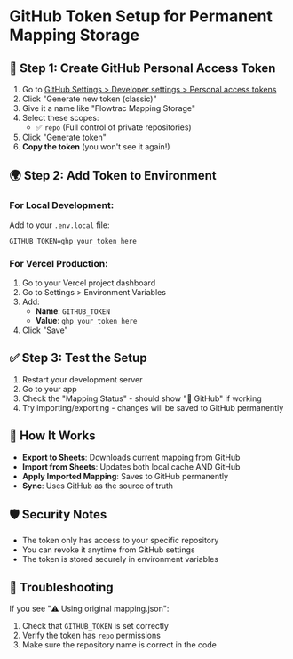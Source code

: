 # GitHub Token Setup for Permanent Mapping Storage

## 🔑 **Step 1: Create GitHub Personal Access Token**

1. Go to [GitHub Settings > Developer settings > Personal access tokens](https://github.com/settings/tokens)
2. Click "Generate new token (classic)"
3. Give it a name like "Flowtrac Mapping Storage"
4. Select these scopes:
   - ✅ `repo` (Full control of private repositories)
5. Click "Generate token"
6. **Copy the token** (you won't see it again!)

## 🌍 **Step 2: Add Token to Environment**

### For Local Development:
Add to your `.env.local` file:
```
GITHUB_TOKEN=ghp_your_token_here
```

### For Vercel Production:
1. Go to your Vercel project dashboard
2. Go to Settings > Environment Variables
3. Add:
   - **Name**: `GITHUB_TOKEN`
   - **Value**: `ghp_your_token_here`
4. Click "Save"

## ✅ **Step 3: Test the Setup**

1. Restart your development server
2. Go to your app
3. Check the "Mapping Status" - should show "🔗 GitHub" if working
4. Try importing/exporting - changes will be saved to GitHub permanently

## 🔄 **How It Works**

- **Export to Sheets**: Downloads current mapping from GitHub
- **Import from Sheets**: Updates both local cache AND GitHub
- **Apply Imported Mapping**: Saves to GitHub permanently
- **Sync**: Uses GitHub as the source of truth

## 🛡️ **Security Notes**

- The token only has access to your specific repository
- You can revoke it anytime from GitHub settings
- The token is stored securely in environment variables

## 🚨 **Troubleshooting**

If you see "⚠️ Using original mapping.json":
1. Check that `GITHUB_TOKEN` is set correctly
2. Verify the token has `repo` permissions
3. Make sure the repository name is correct in the code 